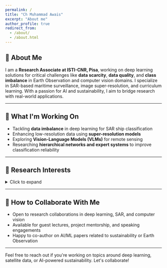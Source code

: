 ```yaml
---
permalink: /
title: "Ch Muhammad Awais"
excerpt: "About me"
author_profile: true
redirect_from: 
  - /about/
  - /about.html
---
```

## 👋 About Me

I am a **Research Associate at ISTI-CNR, Pisa**, working on deep learning solutions for critical challenges like **data scarcity**, **data quality**, and **class imbalance** in Earth Observation and computer vision domains. I specialize in SAR-based maritime surveillance, image super-resolution, and curriculum learning. With a passion for AI and sustainability, I aim to bridge research with real-world applications.

---

## 🔬 What I'm Working On

- Tackling **data imbalance** in deep learning for SAR ship classification
- Enhancing low-resolution data using **super-resolution models**
- Exploring **Vision-Language Models (VLMs)** for remote sensing
- Researching **hierarchical networks and expert systems** to improve classification reliability

---

## 🧠 Research Interests
<details>
<summary>Click to expand</summary>

- Computer Vision
- Machine Learning & Deep Learning
- Image Augmentation & Super-Resolution
- Vision-Language Models
- Environment & Sustainability
- Natural Language Processing
- AI for Remote Sensing & EO
- Data Analysis & Visualization

</details>

---

## 🤝 How to Collaborate With Me
- Open to research collaborations in deep learning, SAR, and computer vision
- Available for guest lectures, project mentorship, and speaking engagements
- Happy to co-author on AI/ML papers related to sustainability or Earth Observation

---

Feel free to reach out if you're working on topics around deep learning, satellite data, or AI-powered sustainability. Let's collaborate!


